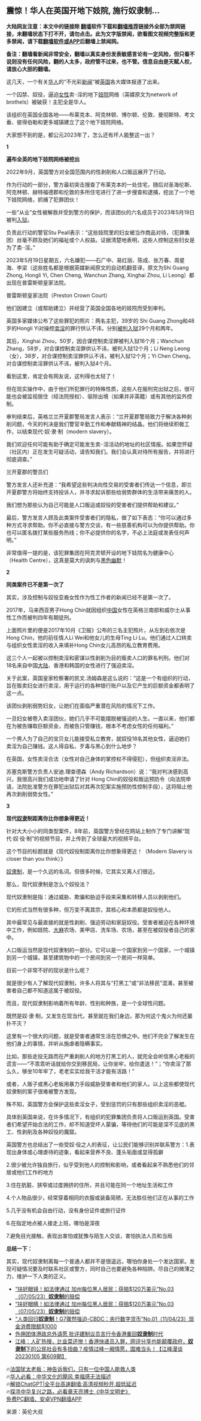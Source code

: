  <!-- 面包屑导航 --> <h2>震惊！华人在英国开地下妓院, 施行奴隶制…</h2> <p class="notice"><b>大陆网友注意：本文中的链接除 <a href="https://github.com/bannedbook/fanqiang" >翻墙</a>软件下载和<a href="https://github.com/killgcd/justmysocks/blob/master/README.md">翻墙推荐</a>链接外全部为禁网链接，未翻墙状态下打不开，请勿点击。此为文字版禁闻，欲看图文视频完整版和更多禁闻，请下载<a href="https://github.com/bannedbook/fanqiang">翻墙软件或APP</a>后翻墙上禁闻网。</p><p>备注：翻墙看新闻非常安全，翻墙以真实身份发表敏感言论有一定风险，但只看不说则没有任何风险，翻的人太多，政府管不过来，也不管。信息自由是天赋人权，请放心大胆的翻墙。</b></p>  <div class="entry"> <p>这几天，一个有关<a href="https://www.bannedbook.org/bnews/tag/%e5%8d%8e%e4%ba%ba/" class="st_tag internal_tag" rel="tag" title="标签 华人 下的日志">华人</a>的“不光彩<span class='wp_keywordlink_affiliate'><a href="https://www.bannedbook.org/" title="新闻">新闻</a></span>”被<a href="https://www.bannedbook.org/bnews/tag/%e8%8b%b1%e5%9b%bd/" class="st_tag internal_tag" rel="tag" title="标签 英国 下的日志">英国</a>各大媒体报道了出来。</p> <p>一个囚禁、奴役，逼迫<a href="https://www.bannedbook.org/bnews/tag/%e5%a5%b3%e6%80%a7/" class="st_tag internal_tag" rel="tag" title="标签 女性 下的日志">女性</a>卖··淫的地下<a href="https://www.bannedbook.org/bnews/tag/%e5%a6%93%e9%99%a2/" class="st_tag internal_tag" rel="tag" title="标签 妓院 下的日志">妓院</a>网络（英媒原文为network of brothels）被破获！主犯全是华人。</p> <p>该组织在英国全国各地——布莱克本、阿克林顿、博尔顿、伦敦、曼彻斯特、考文垂、彼得伯勒和更多城镇建立了这个地下妓院网络。</p> <p>大家想不到的是，都公元2023年了，怎么还有坏人能整这一出？</p> <p><strong>1</strong></p> <p><strong>遍布全英的地下妓院网络被挖出</strong></p> <p>2022年9月，英国警方对全国范围内的性剥削和人口贩运展开了行动。</p> <p>作为行动的一部分，警方最初突击搜查了布莱克本的一处住宅，随后对圣海伦斯、阿克林顿、赫特福德郡和伦敦的多所住宅进行了进一步搜查和逮捕，挖出了一个地下妓院网络，抓捕了犯罪团伙！</p> <p>一些“从业”女性被解救并受到警方的保护，而该团伙的六名成员于2023年5月19日被判<a href="https://www.bannedbook.org/bnews/tag/%E5%85%A5%E7%8B%B1/" class="st_tag internal_tag" rel="tag" title="标签 入狱 下的日志">入狱</a>。</p> <p>负责此行动的警官Stu Peall表示：“这些妓院里的妇女被当作商品对待，（犯罪集团）丝毫不顾及她们的福祉或个人权益。证据清楚地表明，这些人控制这些妇女是为了卖··淫。”</p> <p>2023年5月19日星期五，六名嫌犯——石广中、易红丽、陈成、张万春、周星海、李梁（这些姓名都是根据英媒新闻原文的自动机翻音译，原文为Shi Guang Zhong, Hongli Yi, Chen Cheng, Wanchun Zhang, Xinghai Zhou, Li Leong）都出现在普雷斯顿皇家法院。</p> <p>普雷斯顿皇家法院（Preston Crown Court）</p> <p>他们因建立（或帮助建立）并经营了英国全国各地的妓院而受到审判。</p> <p>英国多家媒体公布了这些罪犯的照片：两名主犯，39岁的 Shi Guang Zhong和48岁的Hongli Yi对操控<a href="https://www.bannedbook.org/bnews/tag/%e5%8d%96%e6%b7%ab/" class="st_tag internal_tag" rel="tag" title="标签 卖淫 下的日志">卖淫</a>的罪行供认不讳，分别<a href="https://www.bannedbook.org/bnews/tag/%E8%A2%AB%E5%88%A4%E5%85%A5%E7%8B%B1/" class="st_tag internal_tag" rel="tag" title="标签 被判入狱 下的日志">被判入狱</a>29个月和两年。</p> <p>其后，Xinghai Zhou，50岁，因合谋控制卖淫罪被判入狱16个月；Wanchun Zhang，58岁，对合谋控制卖淫罪供认不讳，被判入狱12个月；Li Neng Leong（女），38岁，对合谋控制卖淫罪供认不讳，被判入狱12个月；Yi Chen Cheng，对合谋控制卖淫罪供认不讳，被判入狱4个月。</p> <p>看到这里，肯定会有网友说，这判得也太轻了！</p> <p>但在现实操作中，由于他们所犯罪行的特殊性质，这些人在服刑完出狱之后，很可能也会被监视居住（经法院授权）、驱除出境（如果并非英籍）或有其他的监外控制。</p> <p>审判结束后，英格兰兰开夏郡警局发言人表示：“兰开夏郡警局致力于解决各种剥削问题，今天的判决是我们警官辛勤工作和奉献精神的结晶，他们将继续积极工作，以结束现代·奴·隶·制（modern slavery）。</p> <p>我们欢迎任何可能有助于确定可能发生卖··淫活动的地址的社区情报。如果您怀疑（社区内）正在发生可疑活动，请告知我们。我们会认真对待所有报告，并将进行彻底调查。”</p> <p>兰开夏郡的警员们</p> <p>警方发言人还补充道：“我希望这些判决向性交易的受害者们传达一个信息，即兰开夏郡警方将始终支持投诉人，并寻求起诉那些给弱势群体的生活带来痛苦的人。</p> <p>我们想为那些认为自己可能是人口贩运或奴役的受害者们提供帮助和建议。”</p> <p>最后，警方发言人顾及此类案件受害者们的隐私，做了如下表态：“你可以通过多种方式寻求帮助。你不必直接与警方交谈，有一些慈善机构可以为你提供帮助。你也可以匿名拨打某些服务热线；你不必提供你的名字，不必上法庭或发表任何声明。”</p> <p>非常值得一提的是，该犯罪集团在阿克灵顿开设的地下妓院名为健康中心（Health Centre），这真是莫大的讽刺与<span class='wp_keywordlink'><a href="https://www.bannedbook.org/forum2/topic933.html" title="《红色幽默与黑色幽默——人民中国史》" target="_blank">黑色幽默</a></span>！</p> <p><strong>2</strong></p> <p><strong>同类案件已不是第一次了</strong></p> <p>其实，涉及控制与奴役亚裔女性作为性工作者的新闻已经不是第一次了。</p> <p>2017年，马来西亚男子Hong Chin就因组织<span class='wp_keywordlink_affiliate'><a href="https://www.bannedbook.org/" title="中国" target="_blank">中国</a></span>女性在英格兰南部和威尔士从事性工作而被判四年有期徒刑。</p> <p>上面照片里的便是2017年10月《卫报》公布的三名主犯照片，从左到右依次是Hong Chin，他的前任情人Li Wei和他女儿的生母Ting Li Lu。他们通过人口转卖与组织女性卖淫的收入来填补Hong Chin女儿高昂的私立教育费用。</p> <p>这三个人一起被以控制卖淫和密谋以性剥削为目的贩卖人口的罪名判刑。他们对18名来自中国<span class='wp_keywordlink_affiliate'><a href="https://www.bannedbook.org/" title="大陆" target="_blank">大陆</a></span>、香港和韩国的女性进行了强迫卖淫。</p> <p>关于此案，英国皇家检察署的凯文.汤姆森是这么说的：“这是一个有组织的行动，旨在贩卖妇女进行卖淫，用于运行的各种银行账户以及它产生的巨额资金都表明了这一点。</p> <p>该团伙剥削弱势妇女，让她们在面临严重潜在风险的情况下工作。</p>  <p>一旦妇女被卷入卖淫团伙，她们几乎不可能摆脱被强迫的人生。一直以来，他们都在为被告赚取巨额资金，而被告只管赚钱，根本不考虑女性的任何福利。”</p> <p>一个男人为了自己的宝贝女儿能接受私立教育，就奴役18名其他女性，逼迫她们卖淫为自己赚钱。这人得自私、歹毒与黑心到什么地步？</p> <p>在英国，女性卖淫合法（女性对自己身体的掌控权不得侵犯），但组织卖淫非法。</p> <p>苏塞克斯警方负责人安迪.理查德森（Andy Richardson）说：“我对判决感到高兴，我很高兴我们成功地申请了针对 Hong Chin的奴役和贩运预防令（向法院申请，法院批准警方在罪犯出狱后对其再次犯案实施预防性控制手段），这将阻止他再次剥削弱势女性。”</p> <p><strong>3</strong></p> <p><strong>现代<a href="https://www.bannedbook.org/bnews/tag/%e5%a5%b4%e9%9a%b6/" class="st_tag internal_tag" rel="tag" title="标签 奴隶 下的日志">奴隶</a>制距离你比你想象得更近！</strong></p> <p>针对大大小小的同类型案件，8年前，英国警方曾经在网站上制作了专门讲解“现代·奴·役·制”的视频节目，并上传到了全球最大的视频平台。</p> <p>这个节目的标题就是《现代奴役制距离你比你想象得更近！（Modern Slavery is closer than you think）》</p> <p><a href="https://www.bannedbook.org/bnews/tag/%E5%A5%B4%E9%9A%B6%E5%88%B6/" class="st_tag internal_tag" rel="tag" title="标签 奴隶制 下的日志">奴隶制</a>，是一个久远的名词。但很多时候，它其实又离人们很近。</p> <p>那么，现代奴隶制是怎么个奴役法？</p> <p>现代奴隶制是指：通过威胁、欺骗和胁迫手段来采集和转移人员以剥削他们。</p> <p>它的形式当然有很多种，但万变不离其宗，其核心和本质都是奴役他人。</p> <p>其中最常见与最直接的就是性剥削、强迫劳动和家庭奴役。受害者被迫在各种环境中工作，例如妓院、<span class='wp_keywordlink'><a href="https://www.bannedbook.org/bnews/lifebaike/20181016/1013890.html" title="中国留学生试了一下大麻 结果死在回国路上" target="_blank">大麻</a></span>农场、美甲店、洗车场、农场，甚至在被奴役者自己的家中。</p> <p>人口贩运当然是现代奴隶制的一部分。它可以是一个国家到另一个国家，一个城镇到另一个城镇，甚至建筑物中的一个房间到另一个房间一样简单。</p> <p>目前一个非常不好的现状是什么呢？</p> <p>就是很少有人了解现代奴隶制，许多人将其与“打黑工”或“非法移民”混淆，甚至被害者自己都不知道这属于被奴役。</p>  <p>而且，现代奴隶制影响着所有年龄、性别和种族，是一个全球性问题。</p> <p>既然是奴·隶·制，又发生在现当代，甚至就在我们身边，那为何这个鬼火为何还屡扑不灭？</p> <p>这里有一个很大的问题，就是受害者通常生活在恐惧之中。他们不完全了解发生在他们身上的事情，并听从施虐者隐瞒事实。</p> <p>比如，那些走投无路而在严重剥削人的地方打黑工的人，就完全会听信黑心老板的谎言——“不乖乖听话就给你交到移民局，让你坐牢，给你遣送！”；“你卖淫了那么久，够坐10年牢了，老老实实给我干活才能有活路！”</p> <p>或者，人贩子或黑心老板用暴力手段威胁受害者和他们的家人。以上这些都使现代奴隶制的案子很难被警方发现。</p> <p>殊不知，英国警方会保护这些卖淫女子，受到惩罚的只有那些组织卖淫的恶棍。</p> <p>具体到英国来说，在许多情况下，有组织的犯罪集团负责将人口贩运到英国。受害者们希望开始合法的工作，却不知道受坏人蒙骗，等待他们的可能是深不见底的黑工、性剥削及各种奴役的魔窟。</p> <p>英国警方也总结出了一些受奴·役之人的表征，让公民们能够识别并联系警方：1.表现出身体或心理虐待的迹象，看起来营养不良、蓬头垢面或显得孤僻</p> <p>2.很少被允许独自旅行，似乎受到他人的控制和影响，或者看起来不熟悉他们的邻居或他们工作的地方</p> <p>3.住在肮脏、狭窄或过度拥挤的住所，并且可能在同一个地址生活和工作</p> <p>4.个人物品很少，经常穿着相同的衣服或装备简陋，无法胜任他们正在从事的工作</p> <p>5.几乎没有机会自由行动，没有身份证件或旅行证件</p> <p>6.在指定地点被人接走上班，哪怕是深夜</p> <p>7.避免目光接触，表现出害怕或犹豫与陌生人交谈，害怕执法人员和当局</p> <p><strong>总结一下：</strong></p> <p>其实，现代奴隶制离每一个普通人都并不是很遥远，哪怕你身处一个发达国家。发现可疑情况要及时联系社区或警方，同时自己也要避免各种陷阱。尽自己的微薄之力，维护一下人类的正义。</p>  <!--<div id="taboola-mid-1"></div>--><ul class='op-related-articles' title='相关阅读'> <li><a href='https://www.bannedbook.org/bnews/sohnews/20230508/1881401.html' target='_blank'>“扶好眼镜！如法律通过 加州每位黑人居民：获赔$120万美元”No.03（07/05/23）<b>奴隶制</b>的赔偿</a></li> <li><a href='https://www.bannedbook.org/bnews/sohnews/20230508/1881366.html' target='_blank'>“扶好眼睛！如法律通过 加州每位黑人居民：获赔$120万美元”No.03（07/05/23）<b>奴隶制</b>的赔偿</a></li> <li><a href='https://www.bannedbook.org/bnews/sohnews/20230411/1870947.html' target='_blank'>“人类回归<b>奴隶制</b>！G7骤然强迫-CBDC：央行数字货币”No.01（11/04/23）现金消费限额$1000</a></li> <li><a href='https://www.bannedbook.org/bnews/headline/20230224/1852933.html' target='_blank'>外佣团体港政总外请愿 批评建制议员言行令香港重回<b>奴隶制</b>时代</a></li> <li><a href='https://www.bannedbook.org/bnews/cbnews/20230106/1832947.html' target='_blank'>江峰：人矿热搜，比韭菜还惨！香港快递员入罪，网评分享也能颠覆政府，<b>奴隶制</b>下的公民社会有多扭曲？疫情过峰一厢情愿，国难当头！【江峰漫谈 20230105 第609期】</a></li> </ul> <p class="texttj"> 🔥<a href="https://www.bannedbook.org/bnews/ssgc/20230219/1850782.html" target="_blank">法国犹太老板：神告诉我们，只有一位中国人能救人类</a><br/> 🔥<a href="https://www.bannedbook.org/bnews/comments/20220220/1694796.html" target="_blank">华人必看：中华文化的飓风 幸福感无法描述</a><br/> 🔥<a href="https://github.com/bannedbook/fanqiang/wiki/V2ray%E6%9C%BA%E5%9C%BA" target="_blank">解锁ChatGPT|全平台高速翻墙:高清视频秒开,超低延迟</a><br/> 🔥<a href="https://www.bannedbook.org/bnews/comments/20220808/1768773.html" target="_blank">探寻中华复兴之路，必看章天亮博士《中华文明史》</a><br/> <a href="https://github.com/bannedbook/fanqiang/wiki/%E7%A6%81%E9%97%BB%E7%BD%91%E5%AE%89%E5%8D%93%E7%BF%BB%E5%A2%99%E6%96%B0%E9%97%BBAPP" target="_blank">免费PC翻墙、安卓VPN翻墙APP</a><br/> </p><p class="src-info">来源：英伦大叔 </p><a name='sharetosocial'></a> <div style="margin-bottom:5px;padding-bottom:5px;clear:both"> <div id="archive-pix-1" class="banner-ads"> <!-- AuctionX Display platform tag START --> <div id="27602x728x90x621x_ADSLOT1" clicktrack="%%CLICK_URL_ESC%%"></div>  <!-- AuctionX Display platform tag END --> </div> <div id="archive-pix-2" class="banner-ads"> <!-- AuctionX Display platform tag START --> <div id="27556x300x250x621x_ADSLOT1" clicktrack="%%CLICK_URL_ESC%%" style="margin:0 auto;text-align:center"></div>  <!-- AuctionX Display platform tag END --> </div> </div>  <div id="archive-pix-1" class="banner-ads"> <!-- AuctionX Display platform tag START --> <div id="27603x728x90x621x_ADSLOT1" clicktrack="%%CLICK_URL_ESC%%"></div>  <!-- AuctionX Display platform tag END --> </div> </div><!--END ENTRY--> 